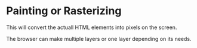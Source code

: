 # Painting or Rasterizing

This will convert the actuall HTML elements into pixels on the screen.

The browser can make multiple layers or one layer depending on its needs.